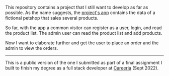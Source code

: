This repository contains a project that I still want to develop as far as possible. As the name suggests, the [project's app](https://petshop-beta-testing.web.app/) contains the data of a fictional petshop that sales several products.

So far, with the app a common visitor can register as a user, login, and read the product list. The admin user can read the product list and add products.

Now I want to elaborate further and get the user to place an order and the admin to view the orders.

----
This is a public version of the one I submitted as part of a final assignment I built to finish my degree as a full stack developer at [Careeria](https://careeria.fi/) (Sept 2022).